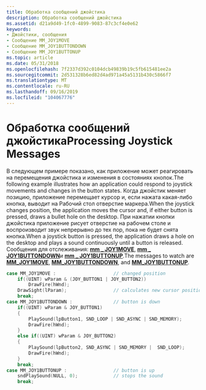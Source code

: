 ```yaml
---
title: Обработка сообщений джойстика
description: Обработка сообщений джойстика
ms.assetid: d21a9d49-1fc0-4899-9083-87c3cf4e0e62
keywords:
- Джойстики, сообщения
- Сообщение MM_JOY1MOVE
- Сообщение MM_JOY1BUTTONDOWN
- Сообщение MM_JOY1BUTTONUP
ms.topic: article
ms.date: 05/31/2018
ms.openlocfilehash: 7f2337d392c0104dcb49839b19c5fb615481ee2a
ms.sourcegitcommit: 2d531328b6ed82d4ad971a45a5131b430c5866f7
ms.translationtype: MT
ms.contentlocale: ru-RU
ms.lasthandoff: 09/16/2019
ms.locfileid: "104067776"
---
```

# <a name="processing-joystick-messages"></a><span data-ttu-id="d649a-107">Обработка сообщений джойстика</span><span class="sxs-lookup"><span data-stu-id="d649a-107">Processing Joystick Messages</span></span>

<span data-ttu-id="d649a-108">В следующем примере показано, как приложение может реагировать на перемещения джойстика и изменения в состояниях кнопок.</span><span class="sxs-lookup"><span data-stu-id="d649a-108">The following example illustrates how an application could respond to joystick movements and changes in the button states.</span></span> <span data-ttu-id="d649a-109">Когда джойстик меняет позицию, приложение перемещает курсор и, если нажата какая-либо кнопка, выводит на Рабочий стол отверстие маркера.</span><span class="sxs-lookup"><span data-stu-id="d649a-109">When the joystick changes position, the application moves the cursor and, if either button is pressed, draws a bullet hole on the desktop.</span></span> <span data-ttu-id="d649a-110">При нажатии кнопки джойстика приложение рисует отверстие на рабочем столе и воспроизводит звук непрерывно до тех пор, пока не будет снята кнопка.</span><span class="sxs-lookup"><span data-stu-id="d649a-110">When a joystick button is pressed, the application draws a hole on the desktop and plays a sound continuously until a button is released.</span></span> <span data-ttu-id="d649a-111">Сообщения для отслеживания: [**mm \_ JOY1MOVE**](mm-joy1move.md), [**mm \_ JOY1BUTTONDOWN**](mm-joy1buttondown.md)и [**mm \_ JOY1BUTTONUP**](mm-joy1buttonup.md).</span><span class="sxs-lookup"><span data-stu-id="d649a-111">The messages to watch are [**MM\_JOY1MOVE**](mm-joy1move.md), [**MM\_JOY1BUTTONDOWN**](mm-joy1buttondown.md), and [**MM\_JOY1BUTTONUP**](mm-joy1buttonup.md).</span></span>


```C++
case MM_JOY1MOVE :                     // changed position 
    if((UINT) wParam & (JOY_BUTTON1 | JOY_BUTTON2)) 
        DrawFire(hWnd); 
    DrawSight(lParam);                 // calculates new cursor position 
    break; 
case MM_JOY1BUTTONDOWN :               // button is down 
    if((UINT) wParam & JOY_BUTTON1) 
    { 
        PlaySound(lpButton1, SND_LOOP | SND_ASYNC | SND_MEMORY); 
        DrawFire(hWnd); 
    } 
    else if((UINT) wParam & JOY_BUTTON2) 
    { 
        PlaySound(lpButton2, SND_ASYNC | SND_MEMORY |  SND_LOOP); 
        DrawFire(hWnd); 
    } 
    break; 
case MM_JOY1BUTTONUP :                 // button is up 
    sndPlaySound(NULL, 0);             // stops the sound 
    break; 

```



 

 




